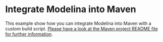 # Integrate Modelina into Maven 

This example show how you can integrate Modelina into Maven with a custom build script. [Please have a look at the Maven project README file for further information](./maven-project/).